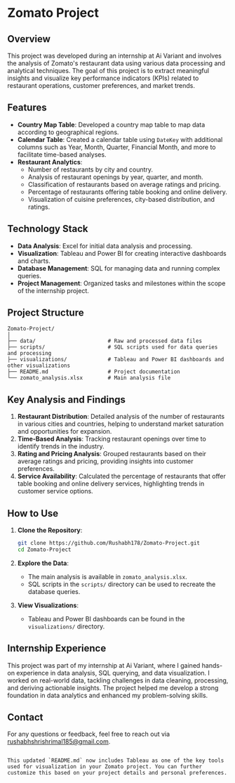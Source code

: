 # Zomato Project

## Overview

This project was developed during an internship at Ai Variant and involves the analysis of Zomato's restaurant data using various data processing and analytical techniques. The goal of this project is to extract meaningful insights and visualize key performance indicators (KPIs) related to restaurant operations, customer preferences, and market trends.

## Features

- **Country Map Table**: Developed a country map table to map data according to geographical regions.
- **Calendar Table**: Created a calendar table using `DateKey` with additional columns such as Year, Month, Quarter, Financial Month, and more to facilitate time-based analyses.
- **Restaurant Analytics**:
  - Number of restaurants by city and country.
  - Analysis of restaurant openings by year, quarter, and month.
  - Classification of restaurants based on average ratings and pricing.
  - Percentage of restaurants offering table booking and online delivery.
  - Visualization of cuisine preferences, city-based distribution, and ratings.

## Technology Stack

- **Data Analysis**: Excel for initial data analysis and processing.
- **Visualization**: Tableau and Power BI for creating interactive dashboards and charts.
- **Database Management**: SQL for managing data and running complex queries.
- **Project Management**: Organized tasks and milestones within the scope of the internship project.

## Project Structure

```
Zomato-Project/
│
├── data/                       # Raw and processed data files
├── scripts/                    # SQL scripts used for data queries and processing
├── visualizations/             # Tableau and Power BI dashboards and other visualizations
├── README.md                   # Project documentation
└── zomato_analysis.xlsx        # Main analysis file
```

## Key Analysis and Findings

1. **Restaurant Distribution**: Detailed analysis of the number of restaurants in various cities and countries, helping to understand market saturation and opportunities for expansion.
2. **Time-Based Analysis**: Tracking restaurant openings over time to identify trends in the industry.
3. **Rating and Pricing Analysis**: Grouped restaurants based on their average ratings and pricing, providing insights into customer preferences.
4. **Service Availability**: Calculated the percentage of restaurants that offer table booking and online delivery services, highlighting trends in customer service options.

## How to Use

1. **Clone the Repository**:
   ```bash
   git clone https://github.com/Rushabh178/Zomato-Project.git
   cd Zomato-Project
   ```

2. **Explore the Data**:
   - The main analysis is available in `zomato_analysis.xlsx`.
   - SQL scripts in the `scripts/` directory can be used to recreate the database queries.

3. **View Visualizations**:
   - Tableau and Power BI dashboards can be found in the `visualizations/` directory.

## Internship Experience

This project was part of my internship at Ai Variant, where I gained hands-on experience in data analysis, SQL querying, and data visualization. I worked on real-world data, tackling challenges in data cleaning, processing, and deriving actionable insights. The project helped me develop a strong foundation in data analytics and enhanced my problem-solving skills.

## Contact

For any questions or feedback, feel free to reach out via [rushabhshrishrimal185@gmail.com](mailto:rushabhshrishrimal185@gmail.com).
```

This updated `README.md` now includes Tableau as one of the key tools used for visualization in your Zomato project. You can further customize this based on your project details and personal preferences.
